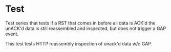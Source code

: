 Test
====

Test series that tests if a RST that comes in before all data is ACK'd the
unACK'd data is still reassembled and inspected, but does not trigger a GAP
event.

This test tests HTTP reassembly inspection of unack'd data w/o GAP.
